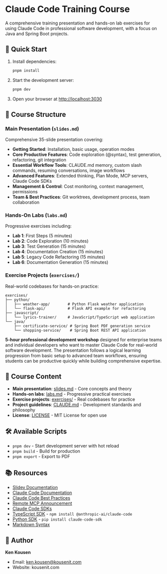 # Claude Code Training Course

A comprehensive training presentation and hands-on lab exercises for using Claude Code in professional software development, with a focus on Java and Spring Boot projects.

## 🚀 Quick Start

1. Install dependencies:
   ```bash
   pnpm install
   ```

2. Start the development server:
   ```bash
   pnpm dev
   ```

3. Open your browser at <http://localhost:3030>

## 📁 Course Structure

### Main Presentation (`slides.md`)
Comprehensive 35-slide presentation covering:
- **Getting Started**: Installation, basic usage, operation modes
- **Core Productive Features**: Code exploration (@syntax), test generation, refactoring, git integration
- **Essential Workflow Tools**: CLAUDE.md memory, custom slash commands, resuming conversations, image workflows
- **Advanced Features**: Extended thinking, Plan Mode, MCP servers, Claude Code SDKs
- **Management & Control**: Cost monitoring, context management, permissions
- **Team & Best Practices**: Git worktrees, development process, team collaboration

### Hands-On Labs (`labs.md`)
Progressive exercises including:
- **Lab 1**: First Steps (5 minutes)
- **Lab 2**: Code Exploration (10 minutes)
- **Lab 3**: Test Generation (15 minutes)
- **Lab 4**: Documentation Creation (15 minutes)
- **Lab 5**: Legacy Code Refactoring (15 minutes)
- **Lab 6**: Documentation Generation (15 minutes)

### Exercise Projects (`exercises/`)
Real-world codebases for hands-on practice:
```
exercises/
├── python/
│   ├── weather-app/        # Python Flask weather application
│   └── flask-api/          # Flask API example for refactoring
├── javascript/
│   └── lyrics-trainer/     # JavaScript/TypeScript web application
└── java/
    ├── certificate-service/ # Spring Boot PDF generation service
    └── shopping-service/    # Spring Boot REST API application
```

**5-hour professional development workshop** designed for enterprise teams and individual developers who want to master Claude Code for real-world software development. The presentation follows a logical learning progression from basic setup to advanced team workflows, ensuring students can be productive quickly while building comprehensive expertise.

## 📝 Course Content

- **Main presentation**: [slides.md](./slides.md) - Core concepts and theory
- **Hands-on labs**: [labs.md](./labs.md) - Progressive practical exercises  
- **Exercise projects**: [exercises/](./exercises/) - Real codebases for practice
- **Project guidelines**: [CLAUDE.md](./CLAUDE.md) - Development standards and philosophy
- **License**: [LICENSE](./LICENSE) - MIT License for open use

## 🛠️ Available Scripts

- `pnpm dev` - Start development server with hot reload
- `pnpm build` - Build for production
- `pnpm export` - Export to PDF

## 📚 Resources

- [Slidev Documentation](https://sli.dev/)
- [Claude Code Documentation](https://docs.anthropic.com/en/docs/claude-code/overview)
- [Claude Code Best Practices](https://www.anthropic.com/engineering/claude-code-best-practices)
- [Remote MCP Announcement](https://www.anthropic.com/news/claude-code-remote-mcp)
- [Claude Code SDKs](https://docs.anthropic.com/en/docs/claude-code/sdk)
- [TypeScript SDK](https://www.npmjs.com/package/@anthropic-ai/claude-code) - `npm install @anthropic-ai/claude-code`
- [Python SDK](https://pypi.org/project/claude-code-sdk/) - `pip install claude-code-sdk`
- [Markdown Syntax](https://sli.dev/guide/syntax.html)

## 👤 Author

**Ken Kousen**  
- Email: ken.kousen@kousenit.com
- Website: kousenit.com
